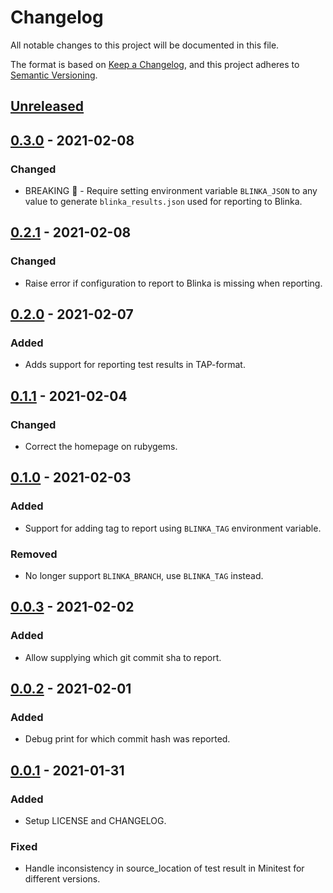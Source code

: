 # Changelog

All notable changes to this project will be documented in this file.

The format is based on [Keep a Changelog](https://keepachangelog.com/en/1.0.0/),
and this project adheres to [Semantic Versioning](https://semver.org/spec/v2.0.0.html).

## [Unreleased]

## [0.3.0] - 2021-02-08

### Changed

- BREAKING 🚨 - Require setting environment variable `BLINKA_JSON` to any value to generate `blinka_results.json` used for reporting to Blinka.

## [0.2.1] - 2021-02-08

### Changed

- Raise error if configuration to report to Blinka is missing when reporting.

## [0.2.0] - 2021-02-07

### Added

- Adds support for reporting test results in TAP-format.

## [0.1.1] - 2021-02-04

### Changed

- Correct the homepage on rubygems.

## [0.1.0] - 2021-02-03

### Added

- Support for adding tag to report using `BLINKA_TAG` environment variable.

### Removed

- No longer support `BLINKA_BRANCH`, use `BLINKA_TAG` instead.

## [0.0.3] - 2021-02-02

### Added

- Allow supplying which git commit sha to report.

## [0.0.2] - 2021-02-01

### Added

- Debug print for which commit hash was reported.

## [0.0.1] - 2021-01-31

### Added

- Setup LICENSE and CHANGELOG.

### Fixed

- Handle inconsistency in source_location of test result in Minitest for different versions.

[unreleased]: https://github.com/davidwessman/blinka_reporter/compare/v0.3.0...HEAD
[0.3.0]: https://github.com/davidwessman/blinka_reporter/compare/v0.2.1...v0.3.0
[0.2.1]: https://github.com/davidwessman/blinka_reporter/compare/v0.2.0...v0.2.1
[0.2.0]: https://github.com/davidwessman/blinka_reporter/compare/v0.1.1...v0.2.0
[0.1.1]: https://github.com/davidwessman/blinka_reporter/compare/v0.1.0...v0.1.1
[0.1.0]: https://github.com/davidwessman/blinka_reporter/compare/v0.0.3...v0.1.0
[0.0.3]: https://github.com/davidwessman/blinka_reporter/compare/v0.0.2...v0.0.3
[0.0.2]: https://github.com/davidwessman/blinka_reporter/compare/v0.0.1...v0.0.2
[0.0.1]: https://github.com/davidwessman/blinka_reporter/releases/tag/v0.0.1
